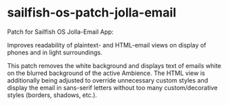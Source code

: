 # sailfish-os-patch-jolla-email

Patch for Sailfish OS Jolla-Email App:

Improves readability of plaintext- and HTML-email views on display of phones and in light surroundings.

This patch removes the white background and displays text of emails white on the blurred background of the active Ambience.
The HTML view is additionally being adjusted to override unnecessary custom styles and display the email in sans-serif letters without too many custom/decorative styles (borders, shadows, etc.).
